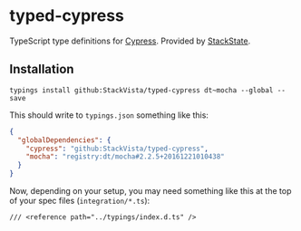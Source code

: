 # typed-cypress

TypeScript type definitions for [Cypress](https://www.cypress.io/).
Provided by [StackState](http://www.stackstate.com/).

## Installation

```
typings install github:StackVista/typed-cypress dt~mocha --global --save
```

This should write to `typings.json` something like this:

```json
{
  "globalDependencies": {
    "cypress": "github:StackVista/typed-cypress",
    "mocha": "registry:dt/mocha#2.2.5+20161221010438"
  }
}
```

Now, depending on your setup, you may need something like this at the top of your spec files (`integration/*.ts`):

```
/// <reference path="../typings/index.d.ts" />
```

